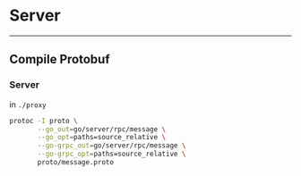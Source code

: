 # Server

---
## Compile Protobuf

### Server

in `./proxy`

```bash
protoc -I proto \
       --go_out=go/server/rpc/message \
       --go_opt=paths=source_relative \
       --go-grpc_out=go/server/rpc/message \
       --go-grpc_opt=paths=source_relative \
       proto/message.proto
```

